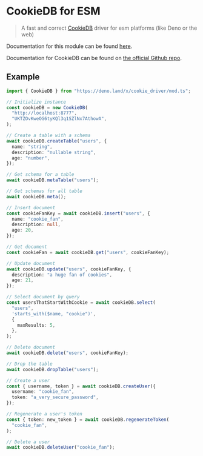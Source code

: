 # CookieDB for ESM

> A fast and correct [CookieDB](https://github.com/cookiedb/CookieDB) driver for
> esm platforms (like Deno or the web)

Documentation for this module can be found
[here](https://deno.land/x/cookie_driver/mod.ts).

Documentation for CookieDB can be found on
[the official Github repo](https://github.com/cookiedb/CookieDB).

## Example

```typescript
import { CookieDB } from "https://deno.land/x/cookie_driver/mod.ts";

// Initialize instance
const cookieDB = new CookieDB(
  "http://localhost:8777",
  "UKTZOvKweOG6tyKQl3q1SZlNx7AthowA",
);

// Create a table with a schema
await cookieDB.createTable("users", {
  name: "string",
  description: "nullable string",
  age: "number",
});

// Get schema for a table
await cookieDB.metaTable("users");

// Get schemas for all table
await cookieDB.meta();

// Insert document
const cookieFanKey = await cookieDB.insert("users", {
  name: "cookie_fan",
  description: null,
  age: 20,
});

// Get document
const cookieFan = await cookieDB.get("users", cookieFanKey);

// Update document
await cookieDB.update("users", cookieFanKey, {
  description: "a huge fan of cookies",
  age: 21,
});

// Select document by query
const usersThatStartWithCookie = await cookieDB.select(
  "users",
  'starts_with($name, "cookie")',
  {
    maxResults: 5,
  },
);

// Delete document
await cookieDB.delete("users", cookieFanKey);

// Drop the table
await cookieDB.dropTable("users");

// Create a user
const { username, token } = await cookieDB.createUser({
  username: "cookie_fan",
  token: "a_very_secure_password",
});

// Regenerate a user's token
const { token: new_token } = await cookieDB.regenerateToken(
  "cookie_fan",
);

// Delete a user
await cookieDB.deleteUser("cookie_fan");
```
